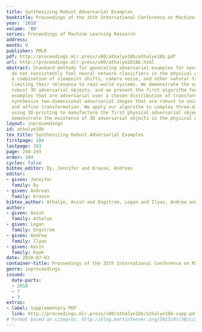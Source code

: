 ```yaml
---
title: Synthesizing Robust Adversarial Examples
booktitle: Proceedings of the 35th International Conference on Machine Learning
year: '2018'
volume: '80'
series: Proceedings of Machine Learning Research
address: 
month: 0
publisher: PMLR
pdf: http://proceedings.mlr.press/v80/athalye18b/athalye18b.pdf
url: http://proceedings.mlr.press/v80/athalye2018b.html
abstract: Standard methods for generating adversarial examples for neural networks
  do not consistently fool neural network classifiers in the physical world due to
  a combination of viewpoint shifts, camera noise, and other natural transformations,
  limiting their relevance to real-world systems. We demonstrate the existence of
  robust 3D adversarial objects, and we present the first algorithm for synthesizing
  examples that are adversarial over a chosen distribution of transformations. We
  synthesize two-dimensional adversarial images that are robust to noise, distortion,
  and affine transformation. We apply our algorithm to complex three-dimensional objects,
  using 3D-printing to manufacture the first physical adversarial objects. Our results
  demonstrate the existence of 3D adversarial objects in the physical world.
layout: inproceedings
id: athalye18b
tex_title: Synthesizing Robust Adversarial Examples
firstpage: 284
lastpage: 293
page: 284-293
order: 284
cycles: false
bibtex_editor: Dy, Jennifer and Krause, Andreas
editor:
- given: Jennifer
  family: Dy
- given: Andreas
  family: Krause
bibtex_author: Athalye, Anish and Engstrom, Logan and Ilyas, Andrew and Kwok, Kevin
author:
- given: Anish
  family: Athalye
- given: Logan
  family: Engstrom
- given: Andrew
  family: Ilyas
- given: Kevin
  family: Kwok
date: 2018-07-03
container-title: Proceedings of the 35th International Conference on Machine Learning
genre: inproceedings
issued:
  date-parts:
  - 2018
  - 7
  - 3
extras:
- label: Supplementary PDF
  link: http://proceedings.mlr.press/v80/athalye18b/athalye18b-supp.pdf
# Format based on citeproc: http://blog.martinfenner.org/2013/07/30/citeproc-yaml-for-bibliographies/
---
```

